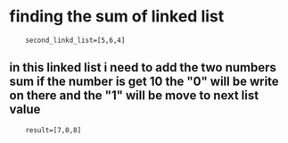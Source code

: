 # finding the sum of linked list 
``` first_linked_list=[2,4,3]
    second_linkd_list=[5,6,4]
```

## in this linked list i need to add the two numbers sum if the number is get 10 the "0" will be write on there and the "1" will be move to next list value

``` 
    result=[7,0,8]